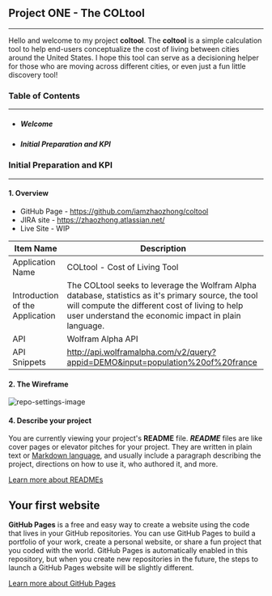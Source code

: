 ## Project ONE - The COLtool

---

Hello and welcome to my project **coltool**. The **coltool** is a simple calculation tool to help end-users conceptualize the cost of living between cities around the United States. I hope this tool can serve as a decisioning helper for those who are moving across different cities, or even just a fun little discovery tool!

### Table of Contents

---

- ##### Welcome
- ##### Initial Preparation and KPI

### **Initial Preparation and KPI**

---

#### 1. Overview

- GitHub Page - https://github.com/iamzhaozhong/coltool
- JIRA site - https://zhaozhong.atlassian.net/
- Live Site - WIP

| Item Name                       | Description                                                                                                                                                                                                    |
| ------------------------------- | -------------------------------------------------------------------------------------------------------------------------------------------------------------------------------------------------------------- |
| Application Name                | COLtool - Cost of Living Tool                                                                                                                                                                                  |
| Introduction of the Application | The COLtool seeks to leverage the Wolfram Alpha database, statistics as it's primary source, the tool will compute the different cost of living to help user understand the economic impact in plain language. |
| API                             | Wolfram Alpha API                                                                                                                                                                              |
| API Snippets                    | http://api.wolframalpha.com/v2/query?appid=DEMO&input=population%20of%20france                                                                                                                                 |

#### 2. The Wireframe
![repo-settings-image](https://user-images.githubusercontent.com/18093541/63130482-99e6ad80-bf88-11e9-99a1-d3cf1660b47e.png)


#### 4. Describe your project

You are currently viewing your project's **README** file. **_README_** files are like cover pages or elevator pitches for your project. They are written in plain text or [Markdown language](https://guides.github.com/features/mastering-markdown/), and usually include a paragraph describing the project, directions on how to use it, who authored it, and more.

[Learn more about READMEs](https://help.github.com/en/articles/about-readmes)

## Your first website

**GitHub Pages** is a free and easy way to create a website using the code that lives in your GitHub repositories. You can use GitHub Pages to build a portfolio of your work, create a personal website, or share a fun project that you coded with the world. GitHub Pages is automatically enabled in this repository, but when you create new repositories in the future, the steps to launch a GitHub Pages website will be slightly different.

[Learn more about GitHub Pages](https://pages.github.com/)
